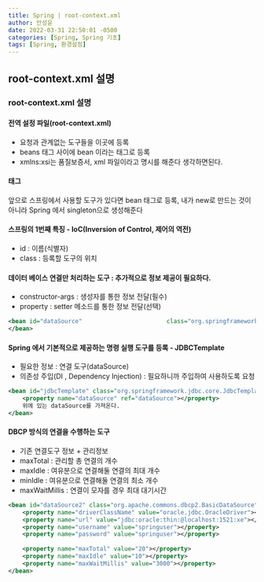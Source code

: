 ```yaml
---
title: Spring | root-context.xml
author: 안성윤
date: 2022-03-31 22:50:01 -0500
categories: [Spring, Spring 기초]
tags: [Spring, 환경설정]
---
```


## root-context.xml 설명

### root-context.xml 설명

#### 전역 설정 파일(root-context.xml)

- 요청과 관계없는 도구들을 이곳에 등록
- beans 태그 사이에 bean 이라는 태그로 등록
- xmlns:xsi는 품질보증서, xml 파일이라고 명시를 해준다 생각하면된다.

#### <bean> 태그 

앞으로 스프링에서 사용할 도구가 있다면 bean 태그로 등록, 내가 new로 만드는 것이 아니라 Spring 에서 singleton으로 생성해준다

#### 스프링의 1번째 특징 - IoC(Inversion of Control, 제어의 역전)

- id : 이름(식별자)
- class : 등록할 도구의 위치

#### 데이터 베이스 연결만 처리하는 도구 : 추가적으로 정보 제공이 필요하다.

- constructor-args : 생성자를 통한 정보 전달(필수)
- property : setter 메소드를 통한 정보 전달(선택)

```xml
<bean id="dataSource" 				         class="org.springframework.jdbc.datasource.DriverManagerDataSource.class">
</bean>
```



#### Spring 에서 기본적으로 제공하는 명령 실행 도구를 등록 - JDBCTemplate

- 필요한 정보 : 연결 도구(dataSource)
- 의존성 주입(DI , Dependency Injection) : 필요하니까 주입하여 사용하도록 요청

```xml
<bean id="jdbcTemplate" class="org.springframework.jdbc.core.JdbcTemplate">
	<property name="dataSource" ref="dataSource"></property>
    위에 있는 dataSource를 가져온다.
</bean>
```

#### DBCP 방식의 연결을 수행하는 도구

- 기존 연결도구 정보 + 관리정보
- maxTotal : 관리할 총 연결의 개수
- maxIdle : 여유분으로 연결해둘 연결의 최대 개수
- minIdle : 여유분으로 연결해둘 연결의 최소 개수
- maxWaitMillis : 연결이 모자를 경우 최대 대기시간

```xml
<bean id="dataSource2" class="org.apache.commons.dbcp2.BasicDataSource">
	<property name="driverClassName" value="oracle.jdbc.OracleDriver"></property>
	<property name="url" value="jdbc:oracle:thin:@localhost:1521:xe"></property>
	<property name="username" value="springuser"></property>
	<property name="password" value="springuser"></property>	
			
	<property name="maxTotal" value="20"></property>		
	<property name="maxIdle" value="10"></property>		
	<property name="maxWaitMillis" value="3000"></property>		
</bean>
```
